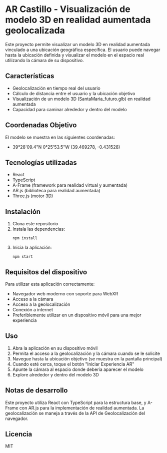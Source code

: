 # AR Castillo - Visualización de modelo 3D en realidad aumentada geolocalizada

Este proyecto permite visualizar un modelo 3D en realidad aumentada vinculado a una ubicación geográfica específica. El usuario puede navegar hasta la ubicación definida y visualizar el modelo en el espacio real utilizando la cámara de su dispositivo.

## Características

- Geolocalización en tiempo real del usuario
- Cálculo de distancia entre el usuario y la ubicación objetivo
- Visualización de un modelo 3D (SantaMaria_futuro.glb) en realidad aumentada
- Capacidad para caminar alrededor y dentro del modelo

## Coordenadas Objetivo

El modelo se muestra en las siguientes coordenadas:
- 39°28'09.4"N 0°25'53.5"W (39.469278, -0.431528)

## Tecnologías utilizadas

- React
- TypeScript
- A-Frame (framework para realidad virtual y aumentada)
- AR.js (biblioteca para realidad aumentada)
- Three.js (motor 3D)

## Instalación

1. Clona este repositorio
2. Instala las dependencias:
   ```
   npm install
   ```
3. Inicia la aplicación:
   ```
   npm start
   ```

## Requisitos del dispositivo

Para utilizar esta aplicación correctamente:

- Navegador web moderno con soporte para WebXR
- Acceso a la cámara
- Acceso a la geolocalización
- Conexión a internet
- Preferiblemente utilizar en un dispositivo móvil para una mejor experiencia

## Uso

1. Abra la aplicación en su dispositivo móvil
2. Permita el acceso a la geolocalización y la cámara cuando se le solicite
3. Navegue hasta la ubicación objetivo (se muestra en la pantalla principal)
4. Cuando esté cerca, toque el botón "Iniciar Experiencia AR"
5. Apunte la cámara al espacio donde debería aparecer el modelo
6. Explore alrededor y dentro del modelo 3D

## Notas de desarrollo

Este proyecto utiliza React con TypeScript para la estructura base, y A-Frame con AR.js para la implementación de realidad aumentada. La geolocalización se maneja a través de la API de Geolocalización del navegador.

## Licencia

MIT
